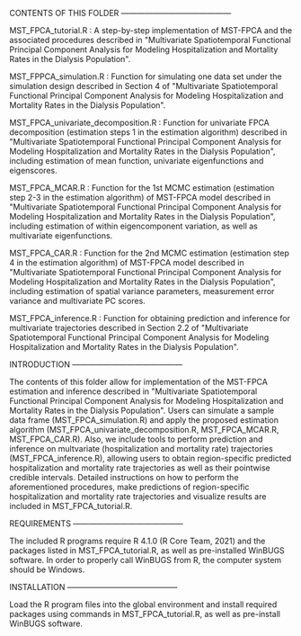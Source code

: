 CONTENTS OF THIS FOLDER ——————————————

MST_FPCA_tutorial.R : A step-by-step implementation of MST-FPCA and the associated procedures described in "Multivariate Spatiotemporal Functional Principal Component Analysis for Modeling Hospitalization and Mortality Rates in the Dialysis Population".

MST_FPPCA_simulation.R : Function for simulating one data set under the simulation design described in Section 4 of "Multivariate Spatiotemporal Functional Principal Component Analysis for Modeling Hospitalization and Mortality Rates in the Dialysis Population".

MST_FPCA_univariate_decomposition.R : Function for univariate FPCA decomposition (estimation steps 1 in the estimation algorithm) described in "Multivariate Spatiotemporal Functional Principal Component Analysis for Modeling Hospitalization and Mortality Rates in the Dialysis Population", including estimation of mean function, univariate eigenfunctions and eigenscores.

MST_FPCA_MCAR.R : Function for the 1st MCMC estimation (estimation step 2-3 in the estimation algorithm) of MST-FPCA model described in "Multivariate Spatiotemporal Functional Principal Component Analysis for Modeling Hospitalization and Mortality Rates in the Dialysis Population", including estimation of within eigencomponent variation, as well as multivariate eigenfunctions.

MST_FPCA_CAR.R : Function for the 2nd MCMC estimation (estimation step 4 in the estimation algorithm) of MST-FPCA model described in "Multivariate Spatiotemporal Functional Principal Component Analysis for Modeling Hospitalization and Mortality Rates in the Dialysis Population", including estimation of spatial variance parameters, measurement error variance and multivariate PC scores.

MST_FPCA_inference.R : Function for obtaining prediction and inference for multivariate trajectories described in Section 2.2 of "Multivariate Spatiotemporal Functional Principal Component Analysis for Modeling Hospitalization and Mortality Rates in the Dialysis Population".

INTRODUCTION ——————————————

The contents of this folder allow for implementation of the MST-FPCA estimation and inference described in "Multivariate Spatiotemporal Functional Principal Component Analysis for Modeling Hospitalization and Mortality Rates in the Dialysis Population". Users can simulate a sample data frame (MST_FPCA_simulation.R) and apply the proposed estimation algorithm (MST_FPCA_univariate_decomposition.R, MST_FPCA_MCAR.R, MST_FPCA_CAR.R). Also, we include tools to perform prediction and inference on multvariate (hospitalization and mortality rate) trajectories (MST_FPCA_inference.R), allowing users to obtain region-specific predicted hospitalization and mortality rate trajectories as well as their pointwise credible intervals. Detailed instructions on how to perform the aforementioned procedures, make predictions of region-specific hospitalization and mortality rate trajectories and visualize results are included in MST_FPCA_tutorial.R.

REQUIREMENTS ——————————————

The included R programs require R 4.1.0 (R Core Team, 2021) and the packages listed in MST_FPCA_tutorial.R, as well as pre-installed WinBUGS software. In order to properly call WinBUGS from R, the computer system should be Windows.

INSTALLATION ——————————————

Load the R program files into the global environment and install required packages using commands in MST_FPCA_tutorial.R, as well as pre-install WinBUGS software.
